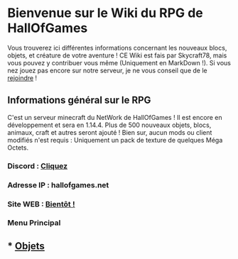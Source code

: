 # Bienvenue sur le Wiki du RPG de HallOfGames
Vous trouverez ici différentes informations concernant les nouveaux blocs, objets, et créature de votre aventure ! CE Wiki est fais par Skycraft78, mais vous pouvez y contribuer vous même (Uniquement en MarkDown !). Si vous nez jouez pas encore sur notre serveur, je ne vous conseil que de le [rejoindre](https://github.com/SkyCraft78/RPG/blob/master/README.md#discord--cliquez) !
## Informations général sur le RPG
C'est un serveur minecraft du NetWork de HallOfGames ! Il est encore en développement et sera en 1.14.4. Plus de 500 nouveaux objets, blocs, animaux, craft et autres seront ajouté ! Bien sur, aucun mods ou client modifiés n'est requis : Uniquement un pack de texture de quelques Méga Octets.
### Discord : [Cliquez](https://discord.gg/CjPXQzH)
### Adresse IP : hallofgames.net
### Site WEB : [Bientôt !](http://hallofgames.net)

### Menu Principal

## * [Objets](https://github.com/SkyCraft78/RPG/blob/master/Menu/Objets.md)
